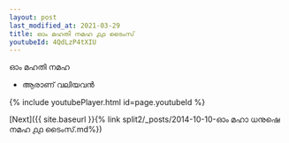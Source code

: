 ```yaml
---
layout: post
last_modified_at: 2021-03-29
title: ഓം മഹതി നമഹ ൧൧ ടൈംസ്
youtubeId: 4QdLzP4tXIU
---
```

 
 
 ഓം മഹതി നമഹ 
 
 -  ആരാണ് വലിയവൻ 
 
  
 
  
 
 
 
 
 
 


{% include youtubePlayer.html id=page.youtubeId %}
 
[Next]({{ site.baseurl }}{% link  split2/_posts/2014-10-10-ഓം മഹാ ധനുഷെ നമഹ ൧൧ ടൈംസ്.md%})
 
